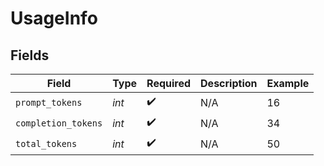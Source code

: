 # UsageInfo


## Fields

| Field               | Type                | Required            | Description         | Example             |
| ------------------- | ------------------- | ------------------- | ------------------- | ------------------- |
| `prompt_tokens`     | *int*               | :heavy_check_mark:  | N/A                 | 16                  |
| `completion_tokens` | *int*               | :heavy_check_mark:  | N/A                 | 34                  |
| `total_tokens`      | *int*               | :heavy_check_mark:  | N/A                 | 50                  |